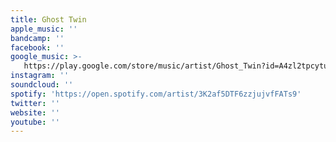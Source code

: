 ```yaml
---
title: Ghost Twin
apple_music: ''
bandcamp: ''
facebook: ''
google_music: >-
   https://play.google.com/store/music/artist/Ghost_Twin?id=A4zl2tpcytukd7v2rfvhtgsjc6a
instagram: ''
soundcloud: ''
spotify: 'https://open.spotify.com/artist/3K2af5DTF6zzjujvfFATs9'
twitter: ''
website: ''
youtube: ''
---
```

